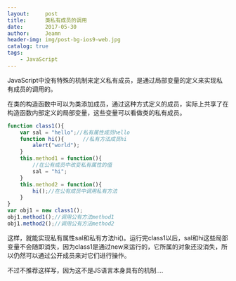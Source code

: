 ```yaml
---
layout:     post
title:      类私有成员的调用
date:       2017-05-30
author:     Jeamn
header-img: img/post-bg-ios9-web.jpg
catalog: true
tags:
    - JavaScript
---
```

JavaScript中没有特殊的机制来定义私有成员，是通过局部变量的定义来实现私有成员的调用的。    

在类的构造函数中可以为类添加成员，通过这种方式定义的成员，实际上共享了在构造函数内部定义的局部变量，这些变量可以看做类的私有成员。
<!--more-->

```js
function class1(){
	var sal = "hello";//私有属性成员hello
	function hi(){      //私有方法成员hi  
		alert("world"); 
	}
	this.method1 = function(){
		//在公有成员中改变私有属性的值
		sal = "hi";
	}
	this.method2 = function(){
		hi();//在公有成员中调用私有方法
	}
}
var obj1 = new class1();
obj1.method1();//调用公有方法method1
obj1.method2();//调用公有方法method2
```

这样，就能实现私有属性sal和私有方法hi()。运行完class1以后，sal和hi这些局部变量不会随即消失，因为class1是通过new来运行的，它所属的对象还没消失，所以仍然可以通过公开成员来对它们进行操作。     

不过不推荐这样写，因为这不是JS语言本身具有的机制....


